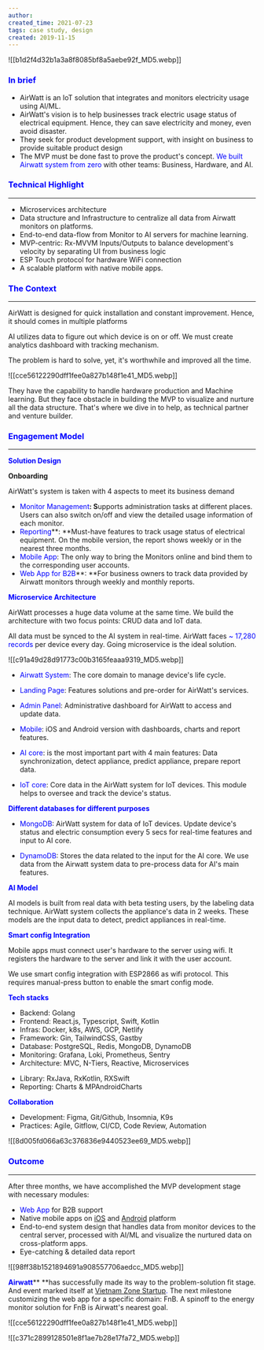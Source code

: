 ```yaml
---
author: 
created_time: 2021-07-23
tags: case study, design
created: 2019-11-15
---
```


![[b1d2f4d32b1a3a8f8085bf8a5aebe92f_MD5.webp]]

### <span style='color:blue'>In brief</span>

* AirWatt is an IoT solution that integrates and monitors electricity usage using AI/ML. 
* AirWatt's vision is to help businesses track electric usage status of electrical equipment. Hence, they can save electricity and money, even avoid disaster.
* They seek for product development support, with insight on business to provide suitable product design
* The MVP must be done fast to prove the product's concept. <span style='color:blue'>We built Airwatt system from zero</span> with other teams: Business, Hardware, and AI.

### <span style='color:blue'>Technical Highlight</span>

---

* Microservices architecture
* Data structure and Infrastructure to centralize all data from Airwatt monitors on platforms.
* End-to-end data-flow from Monitor to AI servers for machine learning.
* MVP-centric: Rx-MVVM Inputs/Outputs to balance development's velocity by separating UI from business logic
* ESP Touch protocol for hardware WiFi connection
* A scalable platform with native mobile apps.

### <span style='color:blue'>The Context</span>

---

<!-- column_list 86d73779-db78-40ed-a91a-f4a2128500e6 -->

<!-- column e20a7f54-2227-40af-9990-62033e0087b0 -->

AirWatt is designed for quick installation and constant improvement. Hence, it should comes in multiple platforms

AI utilizes data to figure out which device is on or off. We must create analytics dashboard with tracking mechanism. 

The problem is hard to solve, yet, it's worthwhile and improved all the time.

<!-- column f9cd192b-3841-48fe-b8b3-1002950189be -->

![[cce56122290dff1fee0a827b148f1e41_MD5.webp]]

They have the capability to handle hardware production and Machine learning. But they face obstacle in building the MVP to visualize and nurture all the data structure. That's where we dive in to help, as technical partner and venture builder. 


### <span style='color:blue'>Engagement Model</span>

---

<span style='color:blue'>**Solution Design**</span>

**Onboarding**

AirWatt's system is taken with 4 aspects to meet its business demand

* <span style='color:blue'>Monitor Management</span>**: S**upports administration tasks at different places. Users can also switch on/off and view the detailed usage information of each monitor.
* <span style='color:blue'>Reporting</span>**: **Must-have features to track usage status of electrical equipment. On the mobile version, the report shows weekly or in the nearest three months.
* <span style='color:blue'>Mobile App</span>: The only way to bring the Monitors online and bind them to the corresponding user accounts. 
* <span style='color:blue'>Web App for B2B</span>**: **For business owners to track data provided by Airwatt monitors through weekly and monthly reports.

<span style='color:blue'>**Microservice Architecture**</span>

<!-- column_list ae444a69-61fa-41ed-8adf-de00448ef97b -->

<!-- column 92ed0016-89ae-4641-88fa-8908b56efaef -->

AirWatt processes a huge data volume at the same time. We build the architecture with two focus points: CRUD data and IoT data. 


All data must be synced to the AI system in real-time. AirWatt faces <span style='color:blue'>~ 17,280 records</span> per device every day. Going microservice is the ideal solution. 

<!-- column 646ca5cc-c0ab-45de-bb9e-d3b21b97b7e1 -->

![[c91a49d28d91773c00b3165feaaa9319_MD5.webp]]

<!-- column_list 87bb159c-cc40-495f-a25b-8fc1be8bffc5 -->

<!-- column 0f1114a4-f567-4971-ae3d-8b0b93f1f29c -->

* <span style='color:blue'>Airwatt System</span>: The core domain to manage device's life cycle.

<!-- column b80324c5-8a29-42aa-9ab2-0228d1ba61d9 -->

* <span style='color:blue'>Landing Page</span>: Features solutions and pre-order for AirWatt's services.

<!-- column_list 9b7eebc4-2316-4ade-add5-5db0f180ef7b -->

<!-- column fe87c6c4-f26f-404e-a6f8-fc6bdf1b8442 -->

* <span style='color:blue'>Admin Panel</span>: Administrative dashboard for AirWatt to access and update data. 

<!-- column 7e03a91a-d6e1-4512-90a0-32cdb401c9e3 -->

* <span style='color:blue'>Mobile</span>: iOS and Android version with dashboards, charts and report features.

<!-- column_list fba322be-f70e-4860-9b97-a7c8c2c1bacb -->

<!-- column 0384dc2a-0d0c-4c80-8517-0fe91beefa91 -->

* <span style='color:blue'>AI core</span>: is the most important part with 4 main features: Data synchronization, detect appliance, predict appliance, prepare report data. 

<!-- column 205e0d88-e7f9-4f4e-8359-52c79e5cc149 -->

* <span style='color:blue'>IoT core</span>: Core data in the AirWatt system for IoT devices. This module helps to oversee and track the device's status.

<span style='color:blue'>**Different databases for different purposes**</span>

<!-- column_list 9d64f981-c30a-4fdd-85b1-3be1a7abaec5 -->

<!-- column c3fe3eae-e364-4bf1-9bca-c3ad3c53c2f5 -->

* <span style='color:blue'>MongoDB</span>: AirWatt system for data of IoT devices. Update device's status and electric consumption every 5 secs for real-time features and input to AI core.

<!-- column ebe6c5e6-b6a6-4fbf-80a9-20dce7c44c07 -->

* <span style='color:blue'>DynamoDB</span>: Stores the data related to the input for the AI core. We use data from the Airwatt system data to pre-process data for AI's main features.

<span style='color:blue'>**AI Model**</span>

AI models is built from real data with beta testing users, by the labeling data technique. AirWatt system collects the appliance's data in 2 weeks. These models are the input data to detect, predict appliances in real-time.


<span style='color:blue'>**Smart config Integration**</span>

<!-- column_list 7b4b9156-ca90-48fd-afd8-d1573ef307e0 -->

<!-- column 31e9a5aa-87c2-4b58-b045-eebd2bf64d9a -->

Mobile apps must connect user's hardware to the server using wifi. It registers the hardware to the server and link it with the user account. 

<!-- column af1f7adc-5a55-4bce-bca8-08e026267255 -->

We use smart config integration with ESP2866 as wifi protocol. This requires manual-press button to enable the smart config mode.


<span style='color:blue'>**Tech stacks**</span>

<!-- column_list 1d44cda6-c5d1-45a2-8b54-56bc33646864 -->

<!-- column a6b35aec-8bde-42ea-8e85-e3bb896b7f7f -->

* Backend: Golang
* Frontend: React.js, Typescript, Swift, Kotlin
* Infras: Docker, k8s, AWS, GCP, Netlify
* Framework: Gin, TailwindCSS, Gastby
* Database: PostgreSQL, Redis, MongoDB, DynamoDB
* Monitoring: Grafana, Loki, Prometheus, Sentry
* Architecture: MVC, N-Tiers, Reactive, Microservices

<!-- column 3939fbc0-a8ca-43c2-8fb3-78e280265bc3 -->

* Library: RxJava, RxKotlin, RXSwift
* Reporting: Charts & MPAndroidCharts

<span style='color:blue'>**Collaboration**</span>

* Development: Figma, Git/Github, Insomnia, K9s
* Practices: Agile, Gitflow, CI/CD, Code Review, Automation

![[8d005fd066a63c376836e9440523ee69_MD5.webp]]

### <span style='color:blue'>Outcome</span>

---

<!-- column_list d7fc078a-28f5-416d-8507-ac660b16ef3b -->

<!-- column a3424378-695b-4e45-9bb9-564c94494e24 -->

After three months, we have accomplished the MVP development stage with necessary modules:

* <span style='color:blue'>Web App</span> for B2B support
* Native mobile apps on <span style='color:blue'>[iOS](https://apps.apple.com/us/app/airwatt/id1522009415)</span> and <span style='color:blue'>[Android](https://play.google.com/store/apps/details?id=com.dwarvesf.airwatt)</span><span style='color:blue'> </span>platform
* End-to-end system design that handles data from monitor devices to the central server, processed with AI/ML and visualize the nurtured data on cross-platform apps.
* Eye-catching & detailed data report 

<!-- column e83b311e-7580-41de-902c-fb1266e6a791 -->

![[98ff38b1521894691a908557706aedcc_MD5.webp]]

<span style='color:blue'>**Airwatt**</span>** **has successfully made its way to the problem-solution fit stage. And event marked itself at <span style='color:blue'>[Vietnam Zone Startup](https://vietnam.zonestartups.com/zone-startups-portfolio/)</span><span style='color:blue'>. </span>The next milestone customizing the web app for a specific domain: FnB. A spinoff to the energy monitor solution for FnB is Airwatt's nearest goal. 


<!-- column_list 5054d7a4-130e-49ac-9182-5592e0dbd75e -->

<!-- column e8c744dc-0b7c-4a72-abe8-5fd4d706eb89 -->

![[cce56122290dff1fee0a827b148f1e41_MD5.webp]]

<!-- column 2ab90555-540b-4b0f-94dc-14089ab7314e -->

![[c371c2899128501e8f1ae7b28e17fa72_MD5.webp]]




